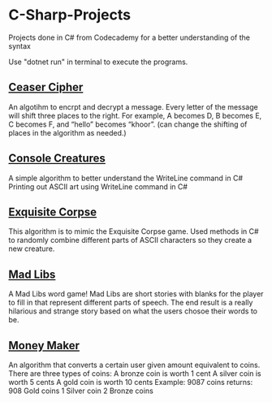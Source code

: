 # C-Sharp-Projects
Projects done in C# from Codecademy for a better understanding of the syntax   

Use "dotnet run" in terminal to execute the programs. 

## [Ceaser Cipher](https://github.com/aditya-tekale-99/C-Sharp-Projects/tree/main/Caesar%20Cipher)
An algotihm to encrpt and decrypt a message.
Every letter of the message will shift three places to the right. For example, A becomes D, B becomes E, C becomes F, and “hello” becomes “khoor”.
(can change the shifting of places in the algorithm as needed.)

## [Console Creatures](https://github.com/aditya-tekale-99/C-Sharp-Projects/tree/main/Console%20Creatures)
A simple algorithm to better understand the WriteLine command in C#
Printing out ASCII art using WriteLine command in C# 

## [Exquisite Corpse](https://github.com/aditya-tekale-99/C-Sharp-Projects/tree/main/Exquisite%20Corpse)
This algorithm is to mimic the Exquisite Corpse game. 
Used methods in C# to randomly combine different parts of ASCII characters so they create a new creature.

## [Mad Libs](https://github.com/aditya-tekale-99/C-Sharp-Projects/tree/main/Mad%20Libs)
A Mad Libs word game! 
Mad Libs are short stories with blanks for the player to fill in that represent different parts of speech. 
The end result is a really hilarious and strange story based on what the users chosoe their words to be.

## [Money Maker](https://github.com/aditya-tekale-99/C-Sharp-Projects/tree/main/Money%20Maker)
An algorithm that converts a certain user given amount equivalent to coins.
There are three types of coins:
  A bronze coin is worth 1 cent
  A silver coin is worth 5 cents
  A gold coin is worth 10 cents
Example: 9087 coins returns: 
908 Gold coins
1 Silver coin
2 Bronze coins
